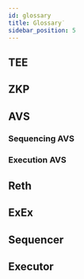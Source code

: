 ```yaml
---
id: glossary
title: Glossary˙
sidebar_position: 5
---
```


## TEE

## ZKP

## AVS

### Sequencing AVS

### Execution AVS

## Reth

## ExEx

## Sequencer

## Executor
